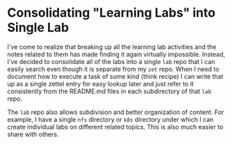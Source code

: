 # Consolidating "Learning Labs" into Single Lab

I've come to realize that breaking up all the learning lab activities
and the notes related to them has made finding it again virtually
impossible. Instead, I've decided to consolidate all of the labs into a
single `lab` repo that I can easily search even though it is separate
from my `zet` repo. When I need to document how to execute a task of
some kind (think recipe) I can write that up as a single zettel entry
for easy lookup later and just refer to it consistently from the
README.md files in each subdirectory of that `lab` repo.

The `lab` repo also allows subdivision and better organization of
content. For example, I have a single `nfs` directory or `k8s` directory
under which I can create individual labs on different related topics.
This is also much easier to share with others.
